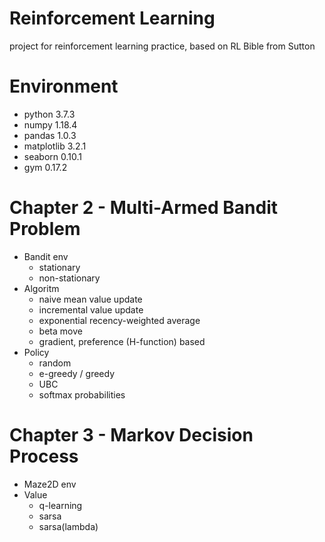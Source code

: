 # Reinforcement Learning
project for reinforcement learning practice, based on RL Bible from Sutton

# Environment
- python 3.7.3
- numpy 1.18.4
- pandas 1.0.3
- matplotlib 3.2.1
- seaborn 0.10.1
- gym 0.17.2

# Chapter 2 - Multi-Armed Bandit Problem
- Bandit env
    - stationary
    - non-stationary
- Algoritm
    - naive mean value update
    - incremental value update
    - exponential recency-weighted average
    - beta move
    - gradient, preference (H-function) based
- Policy
    - random
    - e-greedy / greedy
    - UBC
    - softmax probabilities

# Chapter 3 - Markov Decision Process
- Maze2D env
- Value
    - q-learning
    - sarsa
    - sarsa(lambda)
